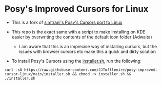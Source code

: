 # Posy's Improved Cursors for Linux

- This is a fork of [simtrani's Posy's Cursors port to Linux](https://github.com/simtrami/posy-improved-cursor-linux)

- This repo is the exact same with a script to make installing on KDE easier by overwriting the contents of the default icon folder (Adwaita)

  - I am aware that this is an imprecise way of installing cursors, but the issues with browser cursors etc make this a quick and dirty solution

- To install Posy's Cursors using the [installer.sh](installer.sh), run the following:

```
curl -sO https://raw.githubusercontent.com/JJTofflemire/posy-improved-cursor-linux/main/installer.sh && chmod +x installer.sh && ./installer.sh
```